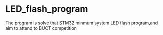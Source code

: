 # LED_flash_program
The program is solve that STM32 minmum system LED flash program,and aim to attend to BUCT competition
